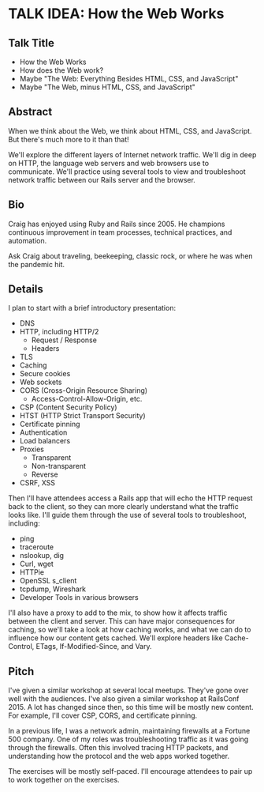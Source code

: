 # TALK IDEA: How the Web Works

## Talk Title

* How the Web Works
* How does the Web work?
* Maybe "The Web: Everything Besides HTML, CSS, and JavaScript"
* Maybe "The Web, minus HTML, CSS, and JavaScript"


## Abstract

When we think about the Web, we think about HTML, CSS, and JavaScript.
But there's much more to it than that!

We'll explore the different layers of Internet network traffic.
We'll dig in deep on HTTP, the language web servers and web browsers use to communicate.
We'll practice using several tools to view and troubleshoot network traffic between our Rails server and the browser.


## Bio

Craig has enjoyed using Ruby and Rails since 2005.
He champions continuous improvement in team processes, technical practices, and automation.

Ask Craig about traveling, beekeeping, classic rock, or where he was when the pandemic hit.


## Details

I plan to start with a brief introductory presentation:

* DNS
* HTTP, including HTTP/2
    * Request / Response
    * Headers
* TLS
* Caching
* Secure cookies
* Web sockets
* CORS (Cross-Origin Resource Sharing)
    * Access-Control-Allow-Origin, etc.
* CSP (Content Security Policy)
* HTST (HTTP Strict Transport Security)
* Certificate pinning
* Authentication
* Load balancers
* Proxies
    * Transparent
    * Non-transparent
    * Reverse
* CSRF, XSS

Then I'll have attendees access a Rails app that will echo the HTTP request back to the client,
so they can more clearly understand what the traffic looks like.
I'll guide them through the use of several tools to troubleshoot, including:

* ping
* traceroute
* nslookup, dig
* Curl, wget
* HTTPie
* OpenSSL s_client
* tcpdump, Wireshark
* Developer Tools in various browsers

I'll also have a proxy to add to the mix, to show how it affects traffic between the client and server.
This can have major consequences for caching, so we'll take a look at how caching works,
and what we can do to influence how our content gets cached.
We'll explore headers like Cache-Control, ETags, If-Modified-Since, and Vary.


## Pitch

I've given a similar workshop at several local meetups.
They've gone over well with the audiences.
I've also given a similar workshop at RailsConf 2015.
A lot has changed since then, so this time will be mostly new content.
For example, I'll cover CSP, CORS, and certificate pinning.

In a previous life, I was a network admin, maintaining firewalls at a Fortune 500 company.
One of my roles was troubleshooting traffic as it was going through the firewalls.
Often this involved tracing HTTP packets, and understanding how the protocol
and the web apps worked together.

The exercises will be mostly self-paced.
I'll encourage attendees to pair up to work together on the exercises.
